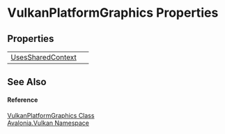 # VulkanPlatformGraphics Properties




## Properties
<table>
<tr>
<td><a href="P_Avalonia_Vulkan_VulkanPlatformGraphics_UsesSharedContext">UsesSharedContext</a></td>
<td> </td>
</tr>
</table>

## See Also


#### Reference
<a href="T_Avalonia_Vulkan_VulkanPlatformGraphics">VulkanPlatformGraphics Class</a>  
<a href="N_Avalonia_Vulkan">Avalonia.Vulkan Namespace</a>  
